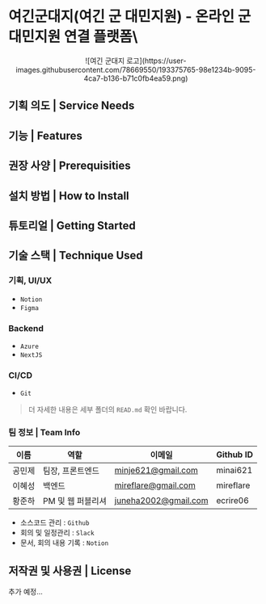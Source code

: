 # 여긴군대지(여긴 군 대민지원) - 온라인 군 대민지원 연결 플랫폼\
<center>
![여긴 군대지 로고](https://user-images.githubusercontent.com/78669550/193375765-98e1234b-9095-4ca7-b136-b71c0fb4ea59.png)

</center>

## 기획 의도 | Service Needs

## 기능 | Features

## 권장 사양 | Prerequisities

## 설치 방법 | How to Install

## 튜토리얼 | Getting Started

## 기술 스택 | Technique Used
### 기획, UI/UX
- `Notion`
- `Figma`

### Backend
- `Azure`
- `NextJS`

### CI/CD
- `Git`
> 더 자세한 내용은 세부 폴더의 `READ.md` 확인 바랍니다.

### 팀 정보 | Team Info
| 이름 | 역할 | 이메일 | Github ID |
|---|---|---|---|
| 공민제 | 팀장, 프론트엔드 | minje621@gmail.com | minai621 |
| 이혜성 | 백엔드 | mireflare@gmail.com | mireflare |
| 황준하 | PM 및 웹 퍼블리셔 | juneha2002@gmail.com | ecrire06 |

- 소스코드 관리 : `Github`
- 회의 및 일정관리 : `Slack`
- 문서, 회의 내용 기록 : `Notion`

## 저작권 및 사용권 | License
추가 예정...
